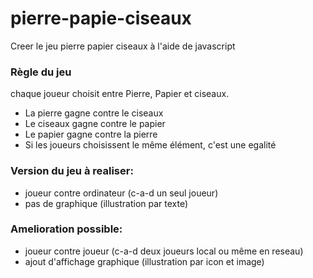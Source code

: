 # pierre-papie-ciseaux
Creer le jeu pierre papier ciseaux à l'aide de javascript

### Règle du jeu
chaque joueur choisit entre Pierre, Papier et ciseaux.
- La pierre gagne contre le ciseaux
- Le ciseaux gagne contre le papier
- Le papier gagne contre la pierre
- Si les joueurs choisissent le même élément, c'est une egalité

### Version du jeu à realiser:
- joueur contre ordinateur (c-a-d un seul joueur)
- pas de graphique (illustration par texte)

### Amelioration possible:
- joueur contre joueur (c-a-d deux joueurs local ou même en reseau)
- ajout d'affichage graphique (illustration par icon et image)
